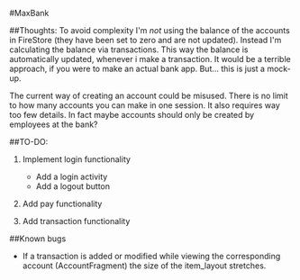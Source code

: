#MaxBank

##Thoughts:
To avoid complexity I'm *not* using the balance of the accounts in FireStore (they have been set to zero and are not updated). 
Instead I'm calculating the balance via transactions. This way the balance is automatically updated, whenever i make a transaction.
It would be a terrible approach, if you were to make an actual bank app. But... this is just a mock-up.

The current way of creating an account could be misused. There is no limit to how many accounts you can make in one session.
It also requires way too few details. In fact maybe accounts should only be created by employees at the bank?



##TO-DO:
1. Implement login functionality 
	* Add a login activity
	* Add a logout button

2. Add pay functionality

3. Add transaction functionality

##Known bugs
* If a transaction is added or modified while viewing the corresponding account (AccountFragment) the size of the item_layout stretches.
